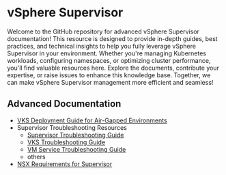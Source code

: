 # vSphere Supervisor

Welcome to the GitHub repository for advanced vSphere Supervisor documentation! This resource is designed to provide in-depth guides, best practices, and technical insights to help you fully leverage vSphere Supervisor in your environment. Whether you're managing Kubernetes workloads, configuring namespaces, or optimizing cluster performance, you'll find valuable resources here. Explore the documents, contribute your expertise, or raise issues to enhance this knowledge base. Together, we can make vSphere Supervisor management more efficient and seamless!


## Advanced Documentation
* [VKS Deployment Guide for Air-Gapped Environments](/airgapped/air-gapped.md)
* Supervisor Troubleshooting Resources
  * [Supervisor Troubleshooting Guide](/supervisor-troubleshooting.md)
  * [VKS Troubleshooting Guide](/vks-troubleshooting)
  * [VM Service Troubleshooting Guide](/vm-service-troubleshooting)
  * others
* [NSX Requirements for Supervisor](/nsx-requirements)


